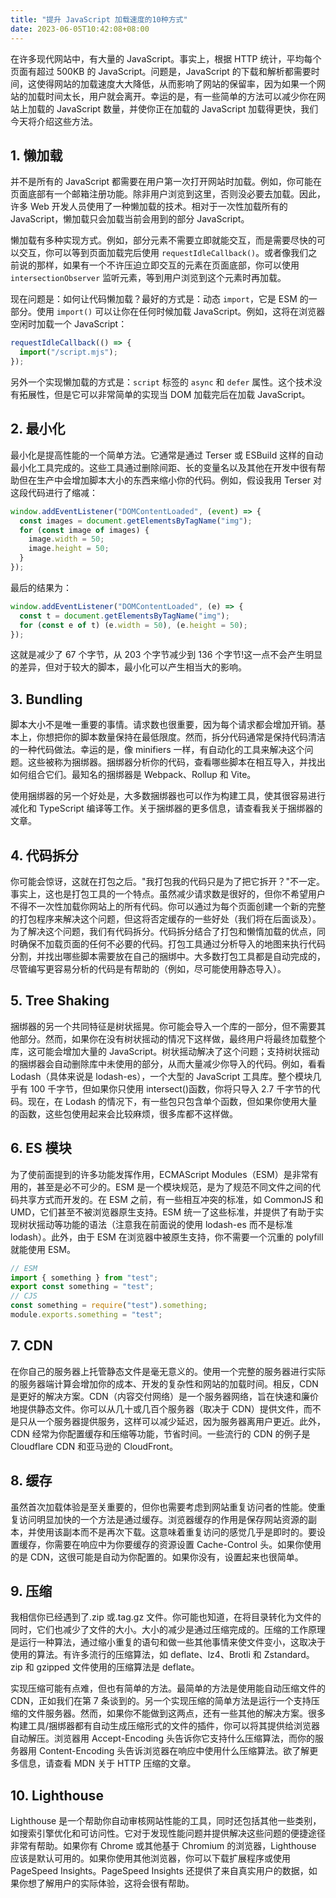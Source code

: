 ```yaml
---
title: "提升 JavaScript 加载速度的10种方式"
date: 2023-06-05T10:42:08+08:00
---
```


在许多现代网站中，有大量的 JavaScript。事实上，根据 HTTP 统计，平均每个页面有超过 500KB 的 JavaScript。问题是，JavaScript 的下载和解析都需要时间，这使得网站的加载速度大大降低，从而影响了网站的保留率，因为如果一个网站的加载时间太长，用户就会离开。幸运的是，有一些简单的方法可以减少你在网站上加载的 JavaScript 数量，并使你正在加载的 JavaScript 加载得更快，我们今天将介绍这些方法。

## 1\. 懒加载

并不是所有的 JavaScript 都需要在用户第一次打开网站时加载。例如，你可能在页面底部有一个邮箱注册功能。除非用户浏览到这里，否则没必要去加载。因此，许多 Web 开发人员使用了一种懒加载的技术。相对于一次性加载所有的 JavaScript，懒加载只会加载当前会用到的部分 JavaScript。

懒加载有多种实现方式。例如，部分元素不需要立即就能交互，而是需要尽快的可以交互，你可以等到页面加载完后使用 `requestIdleCallback()`。或者像我们之前说的那样，如果有一个不许压迫立即交互的元素在页面底部，你可以使用 `intersectionObserver` 监听元素，等到用户浏览到这个元素时再加载。

现在问题是：如何让代码懒加载？最好的方式是：动态 `import`，它是 ESM 的一部分。使用 `import()` 可以让你在任何时候加载 JavaScript。例如，这将在浏览器空闲时加载一个 JavaScript：

```js
requestIdleCallback(() => {
  import("/script.mjs");
});
```

另外一个实现懒加载的方式是：`script` 标签的 `async` 和 `defer` 属性。这个技术没有拓展性，但是它可以非常简单的实现当 DOM 加载完后在加载 JavaScript。

## 2\. 最小化

最小化是提高性能的一个简单方法。它通常是通过 Terser 或 ESBuild 这样的自动最小化工具完成的。这些工具通过删除间距、长的变量名以及其他在开发中很有帮助但在生产中会增加脚本大小的东西来缩小你的代码。例如，假设我用 Terser 对这段代码进行了缩减：

```js
window.addEventListener("DOMContentLoaded", (event) => {
  const images = document.getElementsByTagName("img");
  for (const image of images) {
    image.width = 50;
    image.height = 50;
  }
});
```

最后的结果为：

```js
window.addEventListener("DOMContentLoaded", (e) => {
  const t = document.getElementsByTagName("img");
  for (const e of t) (e.width = 50), (e.height = 50);
});
```

这就是减少了 67 个字节，从 203 个字节减少到 136 个字节!这一点不会产生明显的差异，但对于较大的脚本，最小化可以产生相当大的影响。

## 3\. Bundling

脚本大小不是唯一重要的事情。请求数也很重要，因为每个请求都会增加开销。基本上，你想把你的脚本数量保持在最低限度。然而，拆分代码通常是保持代码清洁的一种代码做法。幸运的是，像 minifiers 一样，有自动化的工具来解决这个问题。这些被称为捆绑器。捆绑器分析你的代码，查看哪些脚本在相互导入，并找出如何组合它们。最知名的捆绑器是 Webpack、Rollup 和 Vite。

使用捆绑器的另一个好处是，大多数捆绑器也可以作为构建工具，使其很容易进行减化和 TypeScript 编译等工作。关于捆绑器的更多信息，请查看我关于捆绑器的文章。

## 4\. 代码拆分

你可能会惊讶，这就在打包之后。"我打包我的代码只是为了把它拆开？"不一定。事实上，这也是打包工具的一个特点。虽然减少请求数是很好的，但你不希望用户不得不一次性加载你网站上的所有代码。你可以通过为每个页面创建一个新的完整的打包程序来解决这个问题，但这将否定缓存的一些好处（我们将在后面谈及）。为了解决这个问题，我们有代码拆分。代码拆分结合了打包和懒惰加载的优点，同时确保不加载页面的任何不必要的代码。打包工具通过分析导入的地图来执行代码分割，并找出哪些脚本需要放在自己的捆绑中。大多数打包工具都是自动完成的，尽管编写更容易分析的代码是有帮助的（例如，尽可能使用静态导入）。

## 5\. Tree Shaking

捆绑器的另一个共同特征是树状摇晃。你可能会导入一个库的一部分，但不需要其他部分。然而，如果你在没有树状摇动的情况下这样做，最终用户将最终加载整个库，这可能会增加大量的 JavaScript。树状摇动解决了这个问题；支持树状摇动的捆绑器会自动删除库中未使用的部分，从而大量减少你导入的代码。例如，看看 Lodash（具体来说是 lodash-es），一个大型的 JavaScript 工具库。整个模块几乎有 100 千字节，但如果你只使用 intersect()函数，你将只导入 2.7 千字节的代码。现在，在 Lodash 的情况下，有一些包只包含单个函数，但如果你使用大量的函数，这些包使用起来会比较麻烦，很多库都不这样做。

## 6\. ES 模块

为了使前面提到的许多功能发挥作用，ECMAScript Modules（ESM）是非常有用的，甚至是必不可少的。ESM 是一个模块规范，是为了规范不同文件之间的代码共享方式而开发的。在 ESM 之前，有一些相互冲突的标准，如 CommonJS 和 UMD，它们甚至不被浏览器原生支持。ESM 统一了这些标准，并提供了有助于实现树状摇动等功能的语法（注意我在前面说的使用 lodash-es 而不是标准 lodash）。此外，由于 ESM 在浏览器中被原生支持，你不需要一个沉重的 polyfill 就能使用 ESM。

```js
// ESM
import { something } from "test";
export const something = "test";
// CJS
const something = require("test").something;
module.exports.something = "test";
```

## 7\. CDN

在你自己的服务器上托管静态文件是毫无意义的。使用一个完整的服务器进行实际的服务器端计算会增加你的成本、开发的复杂性和网站的加载时间。相反，CDN 是更好的解决方案。CDN（内容交付网络）是一个服务器网络，旨在快速和廉价地提供静态文件。你可以从几十或几百个服务器（取决于 CDN）提供文件，而不是只从一个服务器提供服务，这样可以减少延迟，因为服务器离用户更近。此外，CDN 经常为你配置缓存和压缩等功能，节省时间。一些流行的 CDN 的例子是 Cloudflare CDN 和亚马逊的 CloudFront。

## 8\. 缓存

虽然首次加载体验是至关重要的，但你也需要考虑到网站重复访问者的性能。使重复访问明显加快的一个方法是通过缓存。浏览器缓存的作用是保存网站资源的副本，并使用该副本而不是再次下载。这意味着重复访问的感觉几乎是即时的。要设置缓存，你需要在响应中为你要缓存的资源设置 Cache-Control 头。如果你使用的是 CDN，这很可能是自动为你配置的。如果你没有，设置起来也很简单。

## 9\. 压缩

我相信你已经遇到了.zip 或.tag.gz 文件。你可能也知道，在将目录转化为文件的同时，它们也减少了文件的大小。大小的减少是通过压缩完成的。压缩的工作原理是运行一种算法，通过缩小重复的语句和做一些其他事情来使文件变小，这取决于使用的算法。有许多流行的压缩算法，如 deflate、lz4、Brotli 和 Zstandard。zip 和 gzipped 文件使用的压缩算法是 deflate。

实现压缩可能有点难，但也有简单的方法。最简单的方法是使用能自动压缩文件的 CDN，正如我们在第 7 条谈到的。另一个实现压缩的简单方法是运行一个支持压缩的文件服务器。然而，如果你不能做到这两点，还有一些其他的解决方案。很多构建工具/捆绑器都有自动生成压缩形式的文件的插件，你可以将其提供给浏览器自动解压。浏览器用 Accept-Encoding 头告诉你它支持什么压缩算法，而你的服务器用 Content-Encoding 头告诉浏览器在响应中使用什么压缩算法。欲了解更多信息，请查看 MDN 关于 HTTP 压缩的文章。

## 10\. Lighthouse

Lighthouse 是一个帮助你自动审核网站性能的工具，同时还包括其他一些类别，如搜索引擎优化和可访问性。它对于发现性能问题并提供解决这些问题的便捷途径非常有帮助。如果你有 Chrome 或其他基于 Chromium 的浏览器，Lighthouse 应该是默认可用的。如果你使用其他浏览器，你可以下载扩展程序或使用 PageSpeed Insights。PageSpeed Insights 还提供了来自真实用户的数据，如果你想了解用户的实际体验，这将会很有帮助。
